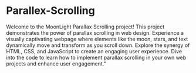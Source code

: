 # Parallex-Scrolling

Welcome to the MoonLight Parallax Scrolling project! This project demonstrates the power of parallax scrolling in web design. Experience a visually captivating webpage where elements like the moon, stars, and text dynamically move and transform as you scroll down. Explore the synergy of HTML, CSS, and JavaScript to create an engaging user experience. Dive into the code to learn how to implement parallax scrolling in your own web projects and enhance user engagement."


